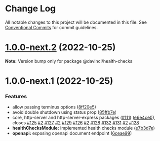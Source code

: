 # Change Log

All notable changes to this project will be documented in this file.
See [Conventional Commits](https://conventionalcommits.org) for commit guidelines.

# [1.0.0-next.2](https://github.com/HPInc/davinci/compare/@davinci/health-checks@1.0.0-next.1...@davinci/health-checks@1.0.0-next.2) (2022-10-25)

**Note:** Version bump only for package @davinci/health-checks





# 1.0.0-next.1 (2022-10-25)


### Features

* allow passing terminus options ([8ff20e5](https://github.com/HPInc/davinci/commit/8ff20e5ec140395ddc4c4aeb24b6961806c86570))
* avoid double shutdown using status prop ([85ffb7e](https://github.com/HPInc/davinci/commit/85ffb7e58171a1502b69e17da98781cc2ce6f9e9))
* core, http-server and http-server-express packages ([#111](https://github.com/HPInc/davinci/issues/111)) ([e6e4ce0](https://github.com/HPInc/davinci/commit/e6e4ce0dcc81a3b44976cde471353f77ad872e65)), closes [#125](https://github.com/HPInc/davinci/issues/125) [#2](https://github.com/HPInc/davinci/issues/2) [#127](https://github.com/HPInc/davinci/issues/127) [#2](https://github.com/HPInc/davinci/issues/2) [#129](https://github.com/HPInc/davinci/issues/129) [#126](https://github.com/HPInc/davinci/issues/126) [#2](https://github.com/HPInc/davinci/issues/2) [#128](https://github.com/HPInc/davinci/issues/128) [#132](https://github.com/HPInc/davinci/issues/132) [#131](https://github.com/HPInc/davinci/issues/131) [#2](https://github.com/HPInc/davinci/issues/2) [#128](https://github.com/HPInc/davinci/issues/128)
* **healthChecksModule:** implemented health checks module ([e7b3d7e](https://github.com/HPInc/davinci/commit/e7b3d7e62d0e71344ea615acc53bfd91864b5a51))
* **openapi:** exposing openapi document endpoint ([6ceae99](https://github.com/HPInc/davinci/commit/6ceae997bb2a543c9d6a2347e795449553d33e54))
